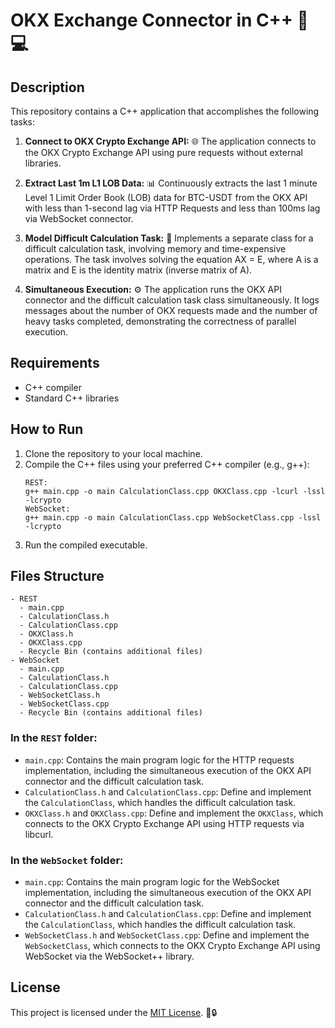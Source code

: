 # OKX Exchange Connector in C++ 💼💻

## Description
This repository contains a C++ application that accomplishes the following tasks:

1. **Connect to OKX Crypto Exchange API:** 🌐 The application connects to the OKX Crypto Exchange API using pure requests without external libraries.

2. **Extract Last 1m L1 LOB Data:** 📊 Continuously extracts the last 1 minute Level 1 Limit Order Book (LOB) data for BTC-USDT from the OKX API with less than 1-second lag via HTTP Requests and less than 100ms lag via WebSocket connector.

3. **Model Difficult Calculation Task:** 🧮 Implements a separate class for a difficult calculation task, involving memory and time-expensive operations. The task involves solving the equation AX = E, where A is a matrix and E is the identity matrix (inverse matrix of A).

4. **Simultaneous Execution:** ⚙️ The application runs the OKX API connector and the difficult calculation task class simultaneously. It logs messages about the number of OKX requests made and the number of heavy tasks completed, demonstrating the correctness of parallel execution.

## Requirements
- C++ compiler
- Standard C++ libraries

## How to Run
1. Clone the repository to your local machine.
2. Compile the C++ files using your preferred C++ compiler (e.g., g++):
     ```
     REST:
     g++ main.cpp -o main CalculationClass.cpp OKXClass.cpp -lcurl -lssl -lcrypto
     WebSocket:
     g++ main.cpp -o main CalculationClass.cpp WebSocketClass.cpp -lssl -lcrypto
     ```
4. Run the compiled executable.

## Files Structure
```
- REST
  - main.cpp
  - CalculationClass.h
  - CalculationClass.cpp
  - OKXClass.h
  - OKXClass.cpp
  - Recycle Bin (contains additional files)
- WebSocket
  - main.cpp
  - CalculationClass.h
  - CalculationClass.cpp
  - WebSocketClass.h
  - WebSocketClass.cpp
  - Recycle Bin (contains additional files)
```
### In the `REST` folder:
- `main.cpp`: Contains the main program logic for the HTTP requests implementation, including the simultaneous execution of the OKX API connector and the difficult calculation task.
- `CalculationClass.h` and `CalculationClass.cpp`: Define and implement the `CalculationClass`, which handles the difficult calculation task.
- `OKXClass.h` and `OKXClass.cpp`: Define and implement the `OKXClass`, which connects to the OKX Crypto Exchange API using HTTP requests via libcurl.

### In the `WebSocket` folder:
- `main.cpp`: Contains the main program logic for the WebSocket implementation, including the simultaneous execution of the OKX API connector and the difficult calculation task.
- `CalculationClass.h` and `CalculationClass.cpp`: Define and implement the `CalculationClass`, which handles the difficult calculation task.
- `WebSocketClass.h` and `WebSocketClass.cpp`: Define and implement the `WebSocketClass`, which connects to the OKX Crypto Exchange API using WebSocket via the WebSocket++ library.

## License
This project is licensed under the [MIT License](LICENSE). 📜🔒

